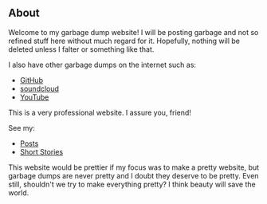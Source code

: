 ## About

Welcome to my garbage dump website! I will be posting garbage and not so refined stuff here without much regard for it. Hopefully, nothing will be deleted unless I falter or something like that.

I also have other garbage dumps on the internet such as:
- [GitHub](https://github.com/afonsorib)
- [soundcloud](https://soundcloud.com/afonsorib)
- [YouTube](https://www.youtube.com/@garbage_dump)

This is a very professional website. I assure you, friend!

See my:
- [Posts](posts/)
- [Short Stories](shortstories/)

This website would be prettier if my focus was to make a pretty website, but garbage dumps are never pretty and I doubt they deserve to be pretty. Even still, shouldn't we try to make everything pretty? I think beauty will save the world.


